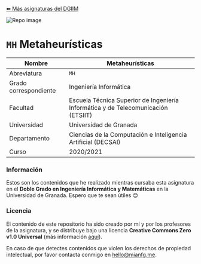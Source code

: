 [⬅ Más asignaturas del DGIIM](https://github.com/mianfg-DGIIM)

![Repo image](https://repository-images.githubusercontent.com/357136514/83137356-fa3e-462c-864e-db68c442a3fc)

# `MH` Metaheurísticas

| Nombre                | Metaheurísticas                                              |
| --------------------- | ------------------------------------------------------------ |
| Abreviatura           | `MH`                                                         |
| Grado correspondiente | Ingeniería Informática                                       |
| Facultad              | Escuela Técnica Superior de Ingeniería Informática y de Telecomunicación (ETSIIT) |
| Universidad           | Universidad de Granada                                       |
| Departamento          | Ciencias de la Computación e Inteligencia Artificial (DECSAI) |
| Curso                 | 2020/2021                                                    |

### Información

Estos son los contenidos que he realizado mientras cursaba esta asignatura en el **Doble Grado en Ingeniería Informática y Matemáticas** en la Universidad de Granada. Espero que te sean útiles 😊

### Licencia

El contenido de este repositorio ha sido creado por mí y por los profesores de la asignatura, y se distribuye bajo una licencia **Creative Commons Zero v1.0 Universal** (más información [aquí](./LICENSE)).

En caso de que detectes contenidos que violen los derechos de propiedad intelectual, por favor contacta conmigo en [hello@mianfg.me](mailto:hello@mianfg.me).
